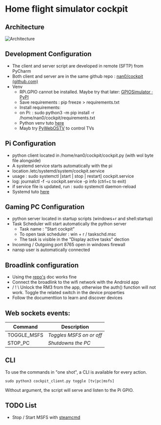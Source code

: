 # Home flight simulator cockpit

## Architecture
![Architecture](https://drive.google.com/uc?export=view&id=1HWA0QZlIibJhXi94NdxQkQTR877IzZA3)

## Development Configuration
- The client and server script are developed in remote (SFTP) from PyCharm
- Both client and server are in the same github repo : [nan0/cockpit (github.com)](https://github.com/nan0/cockpit)
- Venv 
  - RPi.GPIO cannot be installed. Maybe try that later: [GPIOSimulator · PyPI](https://github.com/nan0/cockpit)
  - Save requirements : pip freeze > requirements.txt
  - Install requirements:
  - on Pi: : sudo python3 -m pip install -r /home/nan0/cockpit/requirements.txt
  - Python venv tuto [here](https://www.javatpoint.com/how-to-create-requirements-txt-file-in-python)
  - Mayb try [PyWebOSTV](https://github.com/supersaiyanmode/PyWebOSTV) to control TVs

## Pi Configuration
- python client located in /home/nan0/cockpit/cockpit.py (with wol byte file alongside)
- A systemd service starts automatically with the pi
 - location /etc/systemd/system/cockpit.service
 - usage : sudo systemctl [start | stop | restart] cockpit.service
 - log: journalctl -f -u cockpit.service -p info (ctrl+c to exit)
 - if service file is updated, run : sudo systemctl daemon-reload
 - Systemd tuto [here](https://medium.com/codex/setup-a-python-script-as-a-service-through-systemctl-systemd-f0cc55a42267)

## Gaming PC Configuration
- python server located in startup scripts (windows+r and shell:startup)
- Task Scheduler will start automatically the python server
  - Task name : "Start cockpit"
  - To open task scheduler : win + r / taskschd.msc
  - The task is visible in the "Display active tasks" dection
- Incoming / Outgoing port 8765 open in windows firewall
- nansp user is automatically connected

## Broadlink configuration
 - Using the [repo's](https://github.com/mjg59/python-broadlink) doc works fine 
 - Connect the broadlink to the wifi network with the Android app
 - / ! \ Unlock the RM3 from the app, otherwise the auth() function will not work. Toggle the related switch in the device properties
 - Follow the documenttion to learn and discover devices
 
## Web sockets events:
| Command     | Description              |
|-------------|--------------------------|
| TOGGLE_MSFS | *Toggles MSFS on or off* |
| STOP_PC     | *Shutdowns the PC*       |

## CLI
To use the commands in "one shot", a CLI is available for every action.

```sudo python3 cockpit_client.py toggle [tv|pc|msfs]```

Without argument, the script will serve and listen to the Pi GPIO.

## TODO List
 - Stop / Start MSFS with [steamcmd](https://developer.valvesoftware.com/wiki/SteamCMD)